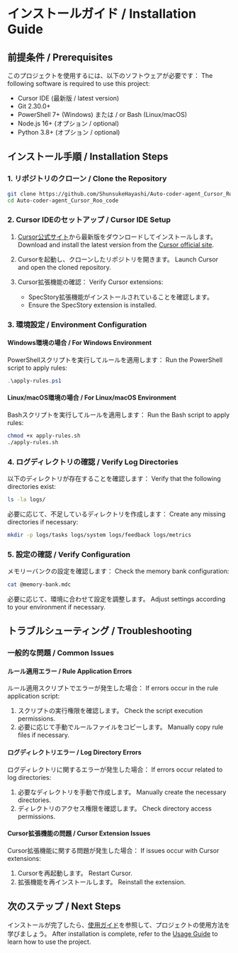 # インストールガイド / Installation Guide

## 前提条件 / Prerequisites
このプロジェクトを使用するには、以下のソフトウェアが必要です：
The following software is required to use this project:

- Cursor IDE (最新版 / latest version)
- Git 2.30.0+
- PowerShell 7+ (Windows) または / or Bash (Linux/macOS)
- Node.js 16+ (オプション / optional)
- Python 3.8+ (オプション / optional)

## インストール手順 / Installation Steps

### 1. リポジトリのクローン / Clone the Repository
```bash
git clone https://github.com/ShunsukeHayashi/Auto-coder-agent_Cursor_Roo_code.git
cd Auto-coder-agent_Cursor_Roo_code
```

### 2. Cursor IDEのセットアップ / Cursor IDE Setup
1. [Cursor公式サイト](https://cursor.sh/)から最新版をダウンロードしてインストールします。
   Download and install the latest version from the [Cursor official site](https://cursor.sh/).

2. Cursorを起動し、クローンしたリポジトリを開きます。
   Launch Cursor and open the cloned repository.

3. Cursor拡張機能の確認：
   Verify Cursor extensions:
   - SpecStory拡張機能がインストールされていることを確認します。
   - Ensure the SpecStory extension is installed.

### 3. 環境設定 / Environment Configuration

#### Windows環境の場合 / For Windows Environment
PowerShellスクリプトを実行してルールを適用します：
Run the PowerShell script to apply rules:
```powershell
.\apply-rules.ps1
```

#### Linux/macOS環境の場合 / For Linux/macOS Environment
Bashスクリプトを実行してルールを適用します：
Run the Bash script to apply rules:
```bash
chmod +x apply-rules.sh
./apply-rules.sh
```

### 4. ログディレクトリの確認 / Verify Log Directories
以下のディレクトリが存在することを確認します：
Verify that the following directories exist:
```bash
ls -la logs/
```

必要に応じて、不足しているディレクトリを作成します：
Create any missing directories if necessary:
```bash
mkdir -p logs/tasks logs/system logs/feedback logs/metrics
```

### 5. 設定の確認 / Verify Configuration
メモリーバンクの設定を確認します：
Check the memory bank configuration:
```bash
cat @memory-bank.mdc
```

必要に応じて、環境に合わせて設定を調整します。
Adjust settings according to your environment if necessary.

## トラブルシューティング / Troubleshooting

### 一般的な問題 / Common Issues

#### ルール適用エラー / Rule Application Errors
ルール適用スクリプトでエラーが発生した場合：
If errors occur in the rule application script:
1. スクリプトの実行権限を確認します。
   Check the script execution permissions.
2. 必要に応じて手動でルールファイルをコピーします。
   Manually copy rule files if necessary.

#### ログディレクトリエラー / Log Directory Errors
ログディレクトリに関するエラーが発生した場合：
If errors occur related to log directories:
1. 必要なディレクトリを手動で作成します。
   Manually create the necessary directories.
2. ディレクトリのアクセス権限を確認します。
   Check directory access permissions.

#### Cursor拡張機能の問題 / Cursor Extension Issues
Cursor拡張機能に関する問題が発生した場合：
If issues occur with Cursor extensions:
1. Cursorを再起動します。
   Restart Cursor.
2. 拡張機能を再インストールします。
   Reinstall the extension.

## 次のステップ / Next Steps
インストールが完了したら、[使用ガイド](../usage/getting_started.md)を参照して、プロジェクトの使用方法を学びましょう。
After installation is complete, refer to the [Usage Guide](../usage/getting_started.md) to learn how to use the project.
